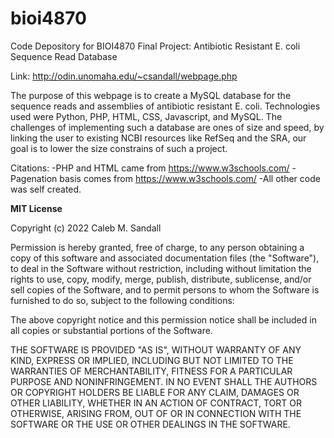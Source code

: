 # bioi4870
Code Depository for BIOI4870 Final Project: Antibiotic Resistant E. coli Sequence Read Database

Link: http://odin.unomaha.edu/~csandall/webpage.php

The purpose of this webpage is to create a MySQL database for the sequence reads and assemblies of antibiotic resistant
E. coli. Technologies used were Python, PHP, HTML, CSS, Javascript, and MySQL. The challenges of implementing such a database
are ones of size and speed, by linking the user to existing NCBI resources like RefSeq and the SRA, our goal is to lower the
size constrains of such a project.

Citations: 
-PHP and HTML came from https://www.w3schools.com/
-Pagenation basis comes from https://www.w3schools.com/
-All other code was self created.

**MIT License**

Copyright (c) 2022 Caleb M. Sandall

Permission is hereby granted, free of charge, to any person obtaining a copy
of this software and associated documentation files (the "Software"), to deal
in the Software without restriction, including without limitation the rights
to use, copy, modify, merge, publish, distribute, sublicense, and/or sell
copies of the Software, and to permit persons to whom the Software is
furnished to do so, subject to the following conditions:

The above copyright notice and this permission notice shall be included in all
copies or substantial portions of the Software.

THE SOFTWARE IS PROVIDED "AS IS", WITHOUT WARRANTY OF ANY KIND, EXPRESS OR
IMPLIED, INCLUDING BUT NOT LIMITED TO THE WARRANTIES OF MERCHANTABILITY,
FITNESS FOR A PARTICULAR PURPOSE AND NONINFRINGEMENT. IN NO EVENT SHALL THE
AUTHORS OR COPYRIGHT HOLDERS BE LIABLE FOR ANY CLAIM, DAMAGES OR OTHER
LIABILITY, WHETHER IN AN ACTION OF CONTRACT, TORT OR OTHERWISE, ARISING FROM,
OUT OF OR IN CONNECTION WITH THE SOFTWARE OR THE USE OR OTHER DEALINGS IN THE
SOFTWARE.
